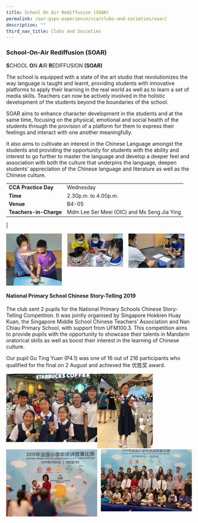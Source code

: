 ```yaml
---
title: School On Air Rediffusion (SOAR)
permalink: /our-gsps-experience/cca/clubs-and-societies/soar/
description: ""
third_nav_title: Clubs and Societies
---
```

### **School-On-Air Rediffusion (SOAR)**
**S**CHOOL **O**N **A**IR **R**EDIFFUSION **(SOAR)**

The school is equipped with a state of the art studio that revolutionizes the way language is taught and learnt, providing students with innovative platforms to apply their learning in the real world as well as to learn a set of media skills. Teachers can now be actively involved in the holistic development of the students beyond the boundaries of the school.

SOAR aims to enhance character development in the students and at the same time, focusing on the physical, emotional and social health of the students through the provision of a platform for them to express their feelings and interact with one another meaningfully.

It also aims to cultivate an interest in the Chinese Language amongst the students and providing the opportunity for students with the ability and interest to go further to master the language and develop a deeper feel and association with both the culture that underpins the language, deepen students’ appreciation of the Chinese language and literature as well as the Chinese culture.

|  |  |
|---|---|
| **CCA Practice Day** | Wednesday |
| **Time** | 2.30p.m. to 4.00p.m. |
| **Venue** | B4-05 |
| **Teachers-in-Charge** | Mdm Lee Ser Meei (OIC) and Ms Seng Jia Ying  |
|

<img src="/images/soar1.jpg" style="width:30%;margin-right:15px;" align = "left">
<img src="/images/soar2.jpg" style="width:30%;margin-right:15px;" align = "left">
<img src="/images/soar3.jpg" style="width:30%;margin-right:15px;" align = "left">

<br clear="left">

#### **National Primary School Chinese Story-Telling 2019**
The club sent 2 pupils for the National Primary Schools Chinese Story-Telling Competition. It was jointly organised by Singapore Hokkien Huay Kuan, the Singapore Middle School Chinese Teachers’ Association and Nan Chiau Primary School, with support from UFM100.3. This competition aims to provide pupils with the opportunity to showcase their talents in Mandarin oratorical skills as well as boost their interest in the learning of Chinese culture. 

Our pupil Gu Ting Yuan (P4.1) was one of 16 out of 216 participants who qualified for the final on 2 August and achieved the 优胜奖 award.

<img src="/images/soar4.jpg" style="width:49%" align=left>
<img src="/images/soar5.jpg" style="width:30%">

<br clear="left">

<img src="/images/soar6.jpg" style="width:49%" align=left>
<img src="/images/soar7.jpg" style="width:49%" align=right>

